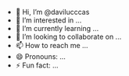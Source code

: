 - 👋 Hi, I’m @davilucccas
- 👀 I’m interested in ...
- 🌱 I’m currently learning ...
- 💞️ I’m looking to collaborate on ...
- 📫 How to reach me ...
- 😄 Pronouns: ...
- ⚡ Fun fact: ...

<!---
davilucccas/davilucccas is a ✨ special ✨ repository because its `README.md` (this file) appears on your GitHub profile.
You can click the Preview link to take a look at your changes.
--->
